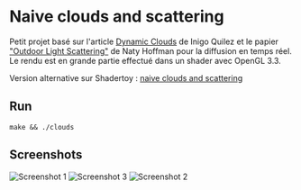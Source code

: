 # Naive clouds and scattering
Petit projet basé sur l'article [Dynamic Clouds](https://iquilezles.org/articles/dynclouds/) de Inigo Quilez et le papier ["Outdoor Light Scattering"](https://renderwonk.com/publications/gdc-2002/hoffman.pdf) de Naty Hoffman pour la diffusion en temps réel. Le rendu est en grande partie effectué dans un shader avec OpenGL 3.3.

Version alternative sur Shadertoy : [naive clouds and scattering](https://www.shadertoy.com/view/McBXDG)

## Run
`make && ./clouds`

## Screenshots
![Screenshot 1](https://i.ibb.co/8MjhtxY/Screenshot-from-2024-02-02-01-26-48.png)
![Screenshot 3](https://i.ibb.co/ws6Twq3/Screenshot-2024-05-20-10-48-27.png)
![Screenshot 2](https://i.ibb.co/vQp39SP/Screenshot-from-2024-02-02-14-46-52.png)

